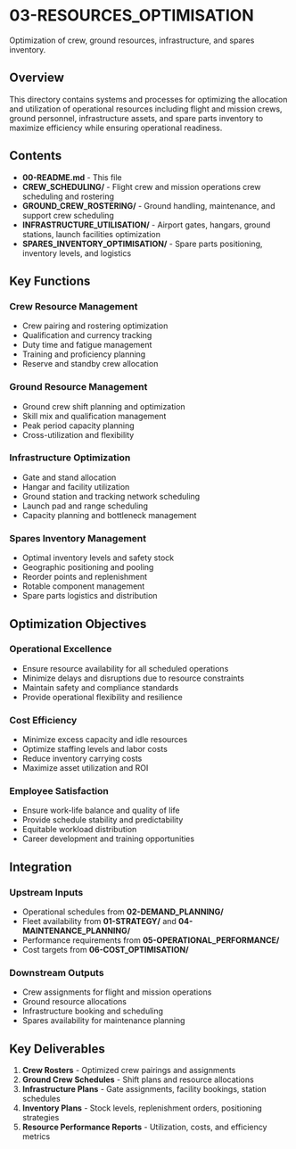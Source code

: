# 03-RESOURCES_OPTIMISATION

Optimization of crew, ground resources, infrastructure, and spares inventory.

## Overview

This directory contains systems and processes for optimizing the allocation and utilization of operational resources including flight and mission crews, ground personnel, infrastructure assets, and spare parts inventory to maximize efficiency while ensuring operational readiness.

## Contents

- **00-README.md** - This file
- **CREW_SCHEDULING/** - Flight crew and mission operations crew scheduling and rostering
- **GROUND_CREW_ROSTERING/** - Ground handling, maintenance, and support crew scheduling
- **INFRASTRUCTURE_UTILISATION/** - Airport gates, hangars, ground stations, launch facilities optimization
- **SPARES_INVENTORY_OPTIMISATION/** - Spare parts positioning, inventory levels, and logistics

## Key Functions

### Crew Resource Management
- Crew pairing and rostering optimization
- Qualification and currency tracking
- Duty time and fatigue management
- Training and proficiency planning
- Reserve and standby crew allocation

### Ground Resource Management
- Ground crew shift planning and optimization
- Skill mix and qualification management
- Peak period capacity planning
- Cross-utilization and flexibility

### Infrastructure Optimization
- Gate and stand allocation
- Hangar and facility utilization
- Ground station and tracking network scheduling
- Launch pad and range scheduling
- Capacity planning and bottleneck management

### Spares Inventory Management
- Optimal inventory levels and safety stock
- Geographic positioning and pooling
- Reorder points and replenishment
- Rotable component management
- Spare parts logistics and distribution

## Optimization Objectives

### Operational Excellence
- Ensure resource availability for all scheduled operations
- Minimize delays and disruptions due to resource constraints
- Maintain safety and compliance standards
- Provide operational flexibility and resilience

### Cost Efficiency
- Minimize excess capacity and idle resources
- Optimize staffing levels and labor costs
- Reduce inventory carrying costs
- Maximize asset utilization and ROI

### Employee Satisfaction
- Ensure work-life balance and quality of life
- Provide schedule stability and predictability
- Equitable workload distribution
- Career development and training opportunities

## Integration

### Upstream Inputs
- Operational schedules from **02-DEMAND_PLANNING/**
- Fleet availability from **01-STRATEGY/** and **04-MAINTENANCE_PLANNING/**
- Performance requirements from **05-OPERATIONAL_PERFORMANCE/**
- Cost targets from **06-COST_OPTIMISATION/**

### Downstream Outputs
- Crew assignments for flight and mission operations
- Ground resource allocations
- Infrastructure booking and scheduling
- Spares availability for maintenance planning

## Key Deliverables

1. **Crew Rosters** - Optimized crew pairings and assignments
2. **Ground Crew Schedules** - Shift plans and resource allocations
3. **Infrastructure Plans** - Gate assignments, facility bookings, station schedules
4. **Inventory Plans** - Stock levels, replenishment orders, positioning strategies
5. **Resource Performance Reports** - Utilization, costs, and efficiency metrics
